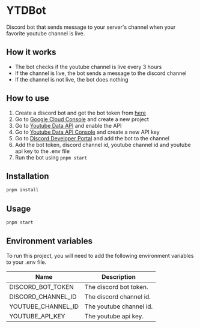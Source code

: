 # YTDBot

Discord bot that sends message to your server's channel when your favorite youtube channel is live.

## How it works

- The bot checks if the youtube channel is live every 3 hours
- If the channel is live, the bot sends a message to the discord channel
- If the channel is not live, the bot does nothing

## How to use

1. Create a discord bot and get the bot token from [here](https://discord.com/developers/applications)
2. Go to [Google Cloud Console](https://console.cloud.google.com/) and create a new project
3. Go to [Youtube Data API](https://console.cloud.google.com/apis/library/youtube.googleapis.com) and enable the API
4. Go to [Youtube Data API Console](https://console.cloud.google.com/apis/credentials) and create a new API key
5. Go to [Discord Developer Portal](https://discord.com/developers/applications) and add the bot to the channel
6. Add the bot token, discord channel id, youtube channel id and youtube api key to the .env file
7. Run the bot using `pnpm start`

## Installation

```bash
pnpm install
```

## Usage

```bash
pnpm start
```

## Environment variables

To run this project, you will need to add the following environment variables to your .env file.

| Name               | Description             |
| ------------------ | ----------------------- |
| DISCORD_BOT_TOKEN  | The discord bot token.  |
| DISCORD_CHANNEL_ID | The discord channel id. |
| YOUTUBE_CHANNEL_ID | The youtube channel id. |
| YOUTUBE_API_KEY    | The youtube api key.    |
